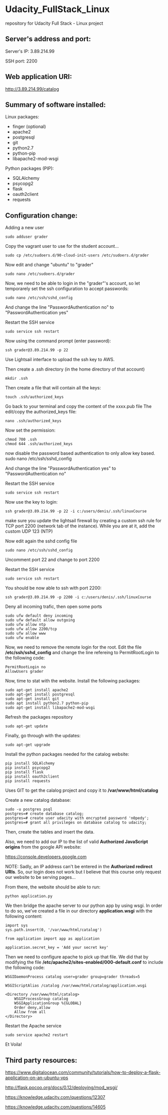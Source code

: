 # Udacity_FullStack_Linux

repository for Udacity Full Stack - Linux project

## Server's address and port:

Server's IP: 3.89.214.99

SSH port: 2200

## Web application URI:

http://3.89.214.99/catalog

## Summary of software installed:

Linux packages:

- finger (optional)
- apache2
- postgresql
- git
- python2.7
- python-pip
- libapache2-mod-wsgi

Python packages (PIP):

- SQLAlchemy
- psycopg2
- flask
- oauth2client
- requests

## Configuration change:

Adding a new user
```
sudo adduser grader
```
Copy the vagrant user to use for the student account...
```
sudo cp /etc/sudoers.d/90-cloud-init-users /etc/sudoers.d/grader
```
Now edit and change "ubuntu" to "grader"
```
sudo nano /etc/sudoers.d/grader
```

Now, we need to be able to login in the "grader"'s account, so let temporarely set the ssh configuration to accept passwords:
```
sudo nano /etc/ssh/sshd_config
```
And change the line "PasswordAuthentication no" to "PasswordAuthentication yes"

Restart the SSH service
```
sudo service ssh restart
```

Now using the command prompt (enter password):
```
ssh grader@3.89.214.99 -p 22
```

Use Lightsail interface to upload the ssh key to AWS.

Then create a .ssh directory (in the home directory of that account)
```
mkdir .ssh
```

Then create a file that will contain all the keys:
```
touch .ssh/authorized_keys
```

Go back to your terminal and copy the content of the xxxx.pub file
The edit/copy the authorized_keys file:
```
nano .ssh/authorized_keys
```

Now set the permission:
```
chmod 700 .ssh
chmod 644 .ssh/authorized_keys
```

now disable the password based authentication to only allow key based.
sudo nano /etc/ssh/sshd_config

And change the line "PasswordAuthentication yes" to "PasswordAuthentication no"

Restart the SSH service
```
sudo service ssh restart
```

Now use the key to login:
```
ssh grader@3.89.214.99 -p 22 -i c:/users/denis/.ssh/linuxCourse
```

make sure you update the lightsail firewall by creating a custom ssh rule for TCP port 2200 (network tab of the instance).
While you are at it, add the custom UDP 123 (NTP)

Now edit again the sshd config file
```
sudo nano /etc/ssh/sshd_config
```

Uncomment port 22 and change to port 2200

Restart the SSH service
```
sudo service ssh restart
```

You should be now able to ssh with port 2200:

```
ssh grader@3.89.214.99 -p 2200 -i c:/users/denis/.ssh/linuxCourse
```

Deny all incoming trafic, then open some ports
```
sudo ufw default deny incoming
sudo ufw default allow outgoing
sudo ufw allow ntp
sudo ufw allow 2200/tcp
sudo ufw allow www
sudo ufw enable
```
Now, we need to remove the remote login for the root.
Edit the file **/etc/ssh/sshd_config** and change the line refereing to PermitRootLogin to the following code:
```
PermitRootLogin no
AllowUsers grader
```

Now, time to stat with the website.  Install the following packages:

```
sudo apt-get install apache2
sudo apt-get install postgresql
sudo apt-get install git
sudo apt install python2.7 python-pip
sudo apt-get install libapache2-mod-wsgi
```

Refresh the packages repository
```
sudo apt-get update
```

Finally, go through with the updates:
```
sudo apt-get upgrade
```

Install the python packages needed for the catalog website:
```
pip install SQLAlchemy
pip install psycopg2
pip install flask
pip install oauth2client
pip install requests
```

Uses GIT to get the calalog project and copy it to **/var/www/html/catalog**

Create a new catalog database:
```
sudo -u postgres psql
postgres=# create database catalog;
postgres=# create user udacity with encrypted password 'n0pedy';
postgres=# grant all privileges on database catalog to udacity;
```
Then, create the tables and insert the data.

Also, we need to add our IP to the list of valid **Authorized JavaScript origins** from the google API website:

https://console.developers.google.com

NOTE: Sadly, an IP address can't be entered in the **Authorized redirect URIs**.  So, our login does not work but I believe that this course only request our website to be serving pages...

From there, the website should be able to run:
```
python application.py
```

We then bridge the apache server to our python app by using wsgi.  In order to do so, we've created a file in our directory **application.wsgi** with the following content:
```
import sys
sys.path.insert(0, '/var/www/html/catalog')

from application import app as application

application.secret_key = 'Add your secret key'
```
Then we need to configure apache to pick up that file.  We did that by modifying the file **/etc/apache2/sites-enabled/000-default.conf** to include the following code:
```
WSGIDaemonProcess catalog user=grader group=grader threads=5

WSGIScriptAlias /catalog /var/www/html/catalog/application.wsgi

<Directory /var/www/html/catalog>
    WSGIProcessGroup catalog
    WSGIApplicationGroup %{GLOBAL}
    Order deny,allow
    Allow from all
</Directory>
```

Restart the Apache service
```
sudo service apache2 restart
```

Et Voila!

## Third party resources:

https://www.digitalocean.com/community/tutorials/how-to-deploy-a-flask-application-on-an-ubuntu-vps

http://flask.pocoo.org/docs/0.12/deploying/mod_wsgi/

https://knowledge.udacity.com/questions/12307

https://knowledge.udacity.com/questions/14605

